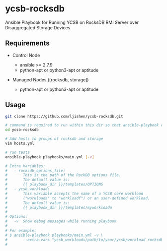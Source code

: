 # ycsb-rocksdb

Ansible Playbook for Running YCSB on RocksDB RMI Server over Disaggregated Storage Devices.


## Requirements

- Control Node
  - ansible >= 2.7.9
  - python-apt or python3-apt or aptitude

- Managed Nodes ([rocksdb, storage])
  - python-apt or python3-apt or aptitude


## Usage

```bash
git clone https://github.com/ljishen/ycsb-rocksdb.git

# command is required to run within this dir so that ansible-playbook can see ansible.cfg
cd ycsb-rocksdb

# Add hosts to groups of rocksdb and storage
vim hosts.yml

# run tests
ansible-playbook playbooks/main.yml [-v]

# Extra Variables:
#   - rocksdb_options_file:
#       This is the path of the RockDB options file.
#       The default value is:
#       {{ playbook_dir }}/templates/OPTIONS
#   - ycsb_workload:
#       This variable accepts the name of a YCSB core workload
#       ("workloada" to "workloadf") or an user-defined workload.
#       The default value is:
#       {{ playbook_dir }}/templates/myworkloada
#
# Options:
#   -v  Show debug messages while running playbook
#
# For example:
# $ ansible-playbook playbooks/main.yml -v \
#       --extra-vars "ycsb_workload=/path/to/your/ycsb/workload rocksdb_options_file=/path/to/your/optionsfile"
#
```
